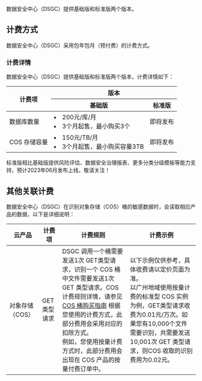 数据安全中心（DSGC）提供基础版和标准版两个版本。

## 计费方式
数据安全中心（DSGC）采用包年包月（预付费）的计费方式。

### 计费详情
数据安全中心（DSGC）提供基础版和标准版两个版本，计费详情如下：

<table>
<thead>
<tr>
<th rowspan=2>计费项</th>
<th colspan=2>版本</th>
</tr>
<tr>
<th>基础版</th>
<th>标准版</th>
</tr>
</thead>
<tbody>
<tr>
<td>数据库数量</td>
<td><li>200元/库/月</li><li>3个月起售，最小购买3个</li></td>
<td>即将发布</td>
</tr>
<tr>
<td>COS 存储容量</td>
<td><li>150元/TB/月</li><li>3个月起售，最小购买容量3TB</li></td>
<td>即将发布</td>
</tr>
</tbody></table>

标准版相比基础版提供风险评估、数据安全治理报表、更多分类分级模板等能力支持，预计2023年06月发布上线，敬请关注！


## 其他关联计费
数据安全中心（DSGC）在识别对象存储（COS）桶的敏感数据时，会读取相应产品的数据，以下是详细说明：

| 云产品          | 计费项      | 计费规则                                                     | 计费示例                                                     |
| --------------- | ----------- | ------------------------------------------------------------ | ------------------------------------------------------------ |
| 对象存储（COS） | GET类型请求 | DSGC 调用一个桶需要发送1次 GET类型请求，识别一个 COS 桶中文件需要发送1次 GET 类型请求。COS 计费规则详情，请参见 [COS 桶购买指南](https://cloud.tencent.com/document/product/436/53861)  根据您使用的计费方式，此部分费用会采用对应的扣除方式。<br />例如，您使用按量计费方式时，此部分费用会出现在 COS 产品的按量付费订单中。 | 以下示例仅供参考，具体收费请以定价页面为准。  <br />以广州地域使用按量计费的标准型 COS 实例为例，GET类型请求收费为0.01元/万次。如果您有10,000个文件需要识别，共需要发送10,001次 GET 类型请求，则COS 收取的识别费用为0.02元。 |

